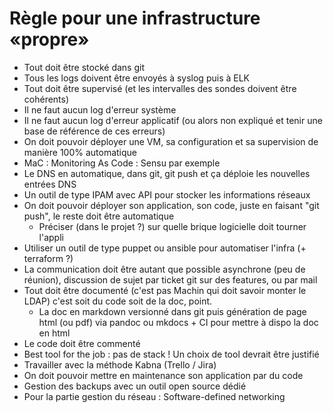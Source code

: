 # Règle pour une infrastructure «propre»

* Tout doit être stocké dans git
* Tous les logs doivent être envoyés à syslog puis à ELK
* Tout doit être supervisé (et les intervalles des sondes doivent être cohérents)
* Il ne faut aucun log d'erreur système 
* Il ne faut aucun log d'erreur applicatif (ou alors non expliqué et tenir une base de référence de ces erreurs)
* On doit pouvoir déployer une VM, sa configuration et sa supervision de manière 100% automatique
* MaC : Monitoring As Code : Sensu par exemple
* Le DNS en automatique, dans git, git push et ça déploie les nouvelles entrées DNS
* Un outil de type IPAM avec API pour stocker les informations réseaux
* On doit pouvoir déployer son application, son code, juste en faisant "git push", le reste doit être automatique
  * Préciser (dans le projet ?) sur quelle brique logicielle doit tourner l'appli
* Utiliser un outil de type puppet ou ansible pour automatiser l'infra (+ terraform ?)
* La communication doit être autant que possible asynchrone (peu de réunion), discussion de sujet par ticket git sur des features, ou par mail
* Tout doit être documenté (c'est pas Machin qui doit savoir monter le LDAP) c'est soit du code soit de la doc, point.
  * La doc en markdown versionné dans git puis génération de page html (ou pdf) via pandoc ou mkdocs + CI pour mettre à dispo la doc en html
* Le code doit être commenté
* Best tool for the job : pas de stack ! Un choix de tool devrait être justifié
* Travailler avec la méthode Kabna (Trello / Jira)
* On doit pouvoir mettre en maintenance son application par du code
* Gestion des backups avec un outil open source dédié
* Pour la partie gestion du réseau : Software-defined networking
